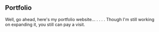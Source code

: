 ## Portfolio
Well, go ahead, here's my portfolio website...
.
.
.
.
Though I'm still working on expanding it, you still can pay a visit.




